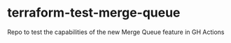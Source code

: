 # terraform-test-merge-queue
Repo to test the capabilities of the new Merge Queue feature in GH Actions
